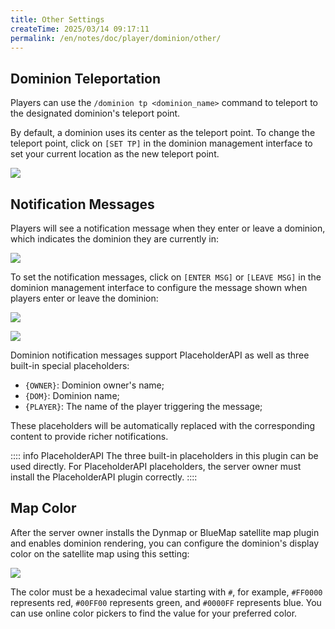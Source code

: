 ```yaml
---
title: Other Settings
createTime: 2025/03/14 09:17:11
permalink: /en/notes/doc/player/dominion/other/
---
```


## Dominion Teleportation

Players can use the `/dominion tp <dominion_name>` command to teleport to the designated dominion's teleport point.

By default, a dominion uses its center as the teleport point. To change the teleport point, click on `[SET TP]` in
the dominion management interface to set your current location as the new teleport point.

![](/player/dominion/other/1.png)

## Notification Messages

Players will see a notification message when they enter or leave a dominion, which indicates the dominion they are
currently in:

![](/player/dominion/other/2.png)

To set the notification messages, click on `[ENTER MSG]` or `[LEAVE MSG]` in the dominion management interface to
configure the message shown when players enter or leave the dominion:

![](/player/dominion/other/3.png)

![](/player/dominion/other/4.png)

Dominion notification messages support PlaceholderAPI as well as three built-in special placeholders:

- `{OWNER}`: Dominion owner's name;
- `{DOM}`: Dominion name;
- `{PLAYER}`: The name of the player triggering the message;

These placeholders will be automatically replaced with the corresponding content to provide richer notifications.

:::: info PlaceholderAPI
The three built-in placeholders in this plugin can be used directly. For PlaceholderAPI placeholders, the server owner
must install the PlaceholderAPI plugin correctly.
::::

## Map Color

After the server owner installs the Dynmap or BlueMap satellite map plugin and enables dominion rendering, you can
configure the dominion's display color on the satellite map using this setting:

![](/player/dominion/other/5.png)

The color must be a hexadecimal value starting with `#`, for example, `#FF0000` represents red, `#00FF00` represents
green, and `#0000FF` represents blue. You can use online color pickers to find the value for your preferred color.